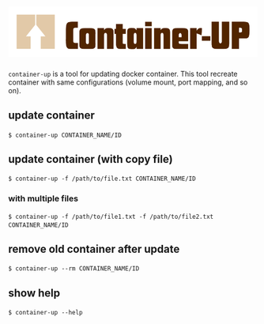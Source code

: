![container-up logo](assets/container-up.png)
============

`container-up` is a tool for updating docker container.
This tool recreate container with same configurations (volume mount, port mapping, and so on).

## update container
`$ container-up CONTAINER_NAME/ID`

## update container (with copy file)
`$ container-up -f /path/to/file.txt CONTAINER_NAME/ID`

### with multiple files
`$ container-up -f /path/to/file1.txt -f /path/to/file2.txt CONTAINER_NAME/ID`

## remove old container after update
`$ container-up --rm CONTAINER_NAME/ID`

## show help
`$ container-up --help`
